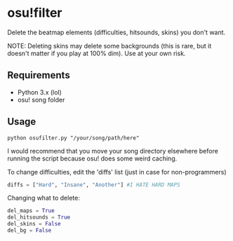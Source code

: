 osu!filter
==========
Delete the beatmap elements (difficulties, hitsounds, skins) you don't want.

NOTE: Deleting skins may delete some backgrounds (this is rare, but it doesn't matter if you play at 100% dim). Use at your own risk.

Requirements
------------
- Python 3.x (lol)
- osu! song folder

Usage
-----
`python osufilter.py "/your/song/path/here"`

I would recommend that you move your song directory elsewhere before running the script because osu! does some weird caching.

To change difficulties, edit the 'diffs' list (just in case for non-programmers)
```python
diffs = ["Hard", "Insane", "Another"] #I HATE HARD MAPS
```

Changing what to delete:
```python
del_maps = True
del_hitsounds = True
del_skins = False
del_bg = False
```

